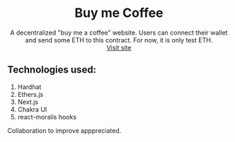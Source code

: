 <h1 align="center">
    Buy me Coffee
</h1>

<p align="center">
    A decentralized "buy me a coffee" website. Users can connect their wallet and send some ETH to this contract. For now, it is only test ETH.
    <br>
    <a href="https://buy-me-coffee-defi.vercel.app">Visit site</a>
</p>

## Technologies used:

1. Hardhat
2. Ethers.js
3. Next.js
4. Chakra UI
5. react-moralis hooks

<p align="left">
    Collaboration to improve apppreciated.
</p>
